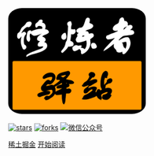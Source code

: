 <img width="280px" style="border-radius: 10%" bor src="./assets/images/logo.png">

[![stars](https://badgen.net/github/stars/penn6699/penn6699.github.io?icon=github&color=4ab8a1)](https://github.com/penn6699/penn6699.github.io) 
[![forks](https://badgen.net/github/forks/penn6699/penn6699.github.io?icon=github&color=4ab8a1)](https://github.com/penn6699/penn6699.github.io) 
[<img src="https://img.shields.io/badge/%E5%BE%AE%E4%BF%A1-%E5%85%AC%E4%BC%97%E5%8F%B7-brightgreen" alt='微信公众号'>](https://github.com/penn6699/penn6699.github.io)


[稀土掘金](<https://juejin.cn/user/2682464104618583>)
[开始阅读](README.md)

